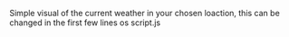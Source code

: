 Simple visual of the current weather in your chosen loaction, this can be changed in the first few lines os script.js
